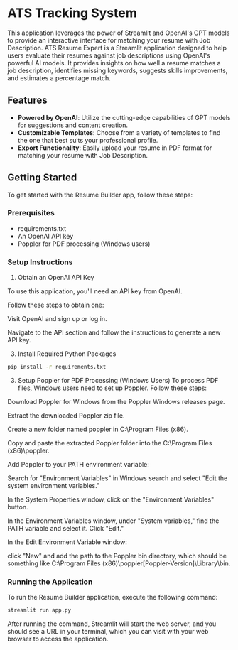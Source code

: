 # ATS Tracking System

This  application leverages the power of Streamlit and OpenAI's GPT models to provide an interactive interface for matching your resume with Job Description. 
ATS Resume Expert is a Streamlit application designed to help users evaluate their resumes against job descriptions using OpenAI's powerful AI models.
It provides insights on how well a resume matches a job description, identifies missing keywords, suggests skills improvements, and estimates a percentage match.


## Features

- **Powered by OpenAI**: Utilize the cutting-edge capabilities of GPT models for suggestions and content creation.
- **Customizable Templates**: Choose from a variety of templates to find the one that best suits your professional profile.
- **Export Functionality**: Easily upload your resume in PDF format for matching your resume with Job Description.

## Getting Started

To get started with the Resume Builder app, follow these steps:

### Prerequisites

- requirements.txt
- An OpenAI API key
- Poppler for PDF processing (Windows users)

### Setup Instructions

1. Obtain an OpenAI API Key
   
To use this application, you'll need an API key from OpenAI.

Follow these steps to obtain one:

Visit OpenAI and sign up or log in.

Navigate to the API section and follow the instructions to generate a new API key.

3. Install Required Python Packages
   
```bash
pip install -r requirements.txt
```
3. Setup Poppler for PDF Processing (Windows Users)
To process PDF files, Windows users need to set up Poppler. Follow these steps:

Download Poppler for Windows from the Poppler Windows releases page.

Extract the downloaded Poppler zip file.

Create a new folder named poppler in C:\Program Files (x86).

Copy and paste the extracted Poppler folder into the C:\Program Files (x86)\poppler.

Add Poppler to your PATH environment variable:

Search for "Environment Variables" in Windows search and select "Edit the system environment variables."

In the System Properties window, click on the "Environment Variables" button.

In the Environment Variables window, under "System variables," find the PATH variable and select it. Click "Edit."

In the Edit Environment Variable window:

click "New" and add the path to the Poppler bin directory, which should be something like C:\Program Files (x86)\poppler\[Poppler-Version]\Library\bin.

### Running the Application
To run the Resume Builder application, execute the following command:

```bash
streamlit run app.py
```

After running the command, Streamlit will start the web server, and you should see a URL in your terminal, which you can visit with your web browser to access 
the application.
